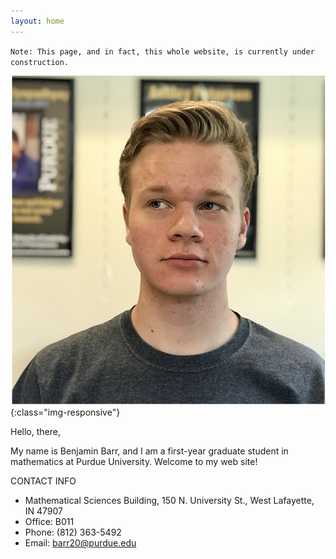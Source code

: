 ```yaml
---
layout: home
---
```


`Note: This page, and in fact, this whole website, is currently under construction.`

![home_photo](/assets/photos/home_photo.png){:class="img-responsive"}



Hello, there,

My name is Benjamin Barr, and I am a first-year graduate student in mathematics at Purdue University. Welcome to my web site!

CONTACT INFO
* Mathematical Sciences Building, 150 N. University St., West Lafayette, IN 47907
* Office: B011
* Phone: (812) 363-5492
* Email: [barr20@purdue.edu](mailto:barr20@purdue.edu)
